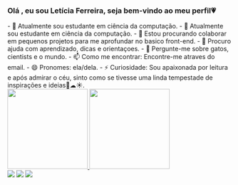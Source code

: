 ### Olá , eu sou Letícia Ferreira, seja bem-vindo ao meu perfil💗
<!--**LeticiaFerreira0/LeticiaFerreira0** is a ✨ _special_ ✨ repository because its `README.md` (this file) appears on your GitHub profile--!>
- 🌱 Atualmente sou estudante em ciência da computação.
- 🌱 Atualmente sou estudante em ciência da computação.
- 👯 Estou procurando colaborar em pequenos projetos para me aprofundar no basico front-end.
- 🤔 Procuro ajuda com aprendizado, dicas e orientaçoes.
- 💬 Pergunte-me sobre gatos, cientists e o mundo.
- 📫 Como me encontrar: Encontre-me atraves do email.
- 😄 Pronomes: ela/dela.
- ⚡ Curiosidade: Sou apaixonada por leitura e após admirar o céu, sinto como se tivesse uma linda tempestade de inspirações e ideias🌼☁☀.

<div>
<a href="https://github.com/LeticiaFerreira0">
<img height="180em" src="https://github-readme-stats.vercel.app/api/top-langs/?username=LeticiaFerreira0&layout=compact&langs_count=7&theme=radical"/>
<img height="180em" src="https://github-readme-stats.vercel.app/api?username=LeticiaFerreira0&show_icons=true&theme=radical&include_all_commits=true&count_private=true"/>
</div>

<div>
<a href="https://instagram.com/leticia_ffp" target="_blank"><img src="https://img.shields.io/badge/-Instagram-%23E4405F?style=for-the-badge&logo=instagram&logoColor=white" target="_blank"></a>
<a href = "mailto:contato@leticiaffernandes64/2gmail.com"><img src="https://img.shields.io/badge/Gmail-D14836?style=for-the-badge&logo=gmail&logoColor=white" target="_blank"></a>
<a href="https://www.linkedin.com/in/leticia-pereira-121028209" target="_blank"><img src="https://img.shields.io/badge/-LinkedIn-%230077B5?style=for-the-badge&logo=linkedin&logoColor=white" target="_blank"></a> 
</div>
